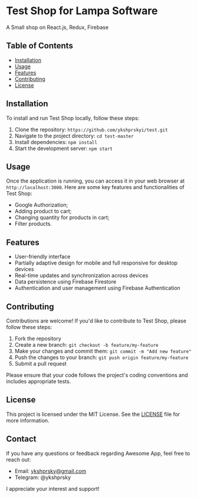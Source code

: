 # Test Shop for Lampa Software

A Small shop on React.js, Redux, Firebase

## Table of Contents

- [Installation](#installation)
- [Usage](#usage)
- [Features](#features)
- [Contributing](#contributing)
- [License](#license)

## Installation

To install and run Test Shop locally, follow these steps:

1. Clone the repository: `https://github.com/ykshprskyi/test.git`
2. Navigate to the project directory: `cd test-master`
3. Install dependencies: `npm install`
4. Start the development server: `npm start`

## Usage

Once the application is running, you can access it in your web browser at `http://localhost:3000`. Here are some key features and functionalities of Test Shop:

- Google Authorization;
- Adding product to cart;
- Changing quantity for products in cart;
- Filter products.

## Features

- User-friendly interface
- Partially adaptive design for mobile and full responsive for desktop devices
- Real-time updates and synchronization across devices
- Data persistence using Firebase Firestore
- Authentication and user management using Firebase Authentication

## Contributing

Contributions are welcome! If you'd like to contribute to Test Shop, please follow these steps:

1. Fork the repository
2. Create a new branch: `git checkout -b feature/my-feature`
3. Make your changes and commit them: `git commit -m "Add new feature"`
4. Push the changes to your branch: `git push origin feature/my-feature`
5. Submit a pull request

Please ensure that your code follows the project's coding conventions and includes appropriate tests.

## License

This project is licensed under the MIT License. See the [LICENSE](LICENSE) file for more information.

## Contact

If you have any questions or feedback regarding Awesome App, feel free to reach out:

- Email: ykshprsky@gmail.com
- Telegram: @ykshprsky

I appreciate your interest and support!
